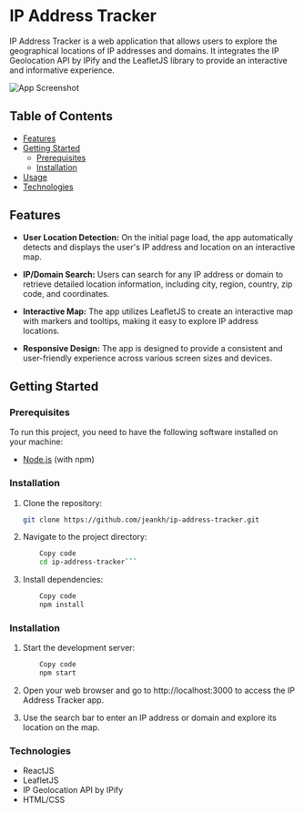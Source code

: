 # IP Address Tracker

IP Address Tracker is a web application that allows users to explore the geographical locations of IP addresses and domains. It integrates the IP Geolocation API by IPify and the LeafletJS library to provide an interactive and informative experience.

![App Screenshot](screenshot.png)

## Table of Contents

- [Features](#features)
- [Getting Started](#getting-started)
  - [Prerequisites](#prerequisites)
  - [Installation](#installation)
- [Usage](#usage)
- [Technologies](#technologies)

## Features

- **User Location Detection:** On the initial page load, the app automatically detects and displays the user's IP address and location on an interactive map.

- **IP/Domain Search:** Users can search for any IP address or domain to retrieve detailed location information, including city, region, country, zip code, and coordinates.

- **Interactive Map:** The app utilizes LeafletJS to create an interactive map with markers and tooltips, making it easy to explore IP address locations.

- **Responsive Design:** The app is designed to provide a consistent and user-friendly experience across various screen sizes and devices.

## Getting Started

### Prerequisites

To run this project, you need to have the following software installed on your machine:

- [Node.js](https://nodejs.org/) (with npm)

### Installation

1. Clone the repository:

   ```bash
   git clone https://github.com/jeankh/ip-address-tracker.git
   ```

2. Navigate to the project directory:

   ````bash
       Copy code
       cd ip-address-tracker```
   ````

3. Install dependencies:
   ```bash
       Copy code
       npm install
   ```

### Installation

1. Start the development server:

   ```bash
       Copy code
       npm start
   ```

2. Open your web browser and go to http://localhost:3000 to access the IP Address Tracker app.

3. Use the search bar to enter an IP address or domain and explore its location on the map.

### Technologies

- ReactJS
- LeafletJS
- IP Geolocation API by IPify
- HTML/CSS
